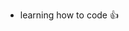 - learning how to code 👍

<!---
thenewali/thenewali is a ✨ special ✨ repository because its `README.md` (this file) appears on your GitHub profile.
You can click the Preview link to take a look at your changes.
--->
